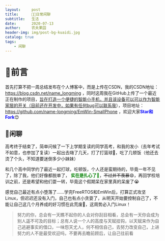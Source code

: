 ```yaml
---
layout:     post
title:      👨‍🎓日常闲聊
subtitle:   生活
date:       2020-07-13
author:     农夫果园
header-img: img/post-bg-kuaidi.jpg
catalog: true
tags:
    - 闲聊
---
```


# 🍔前言

首先打算不把一周总结发布在个人博客中，而是上传在CSDN，我的CSDN地址：<https://blog.csdn.net/name_longming> ，同时这周我在GitHub上传了一个最近正在制作的项目，<u>旨在打造一个便捷的智能小手机，并且该设备可以可以作为智能家居的开关（目前还在开发中，如果有任何bug可以联系我</u>），项目地址：<https://github.com/name-longming/EmWin-SmallPhone> ，欢迎大家<font color=blue>**Star和Fork**</font>😊

## 👀闲聊

高考终于结束了，简单问候了一下上学期复读的同学高考，和我的发小（去年考试不如意，也参加了复读）一起出去嗨了几天，打了打篮球🏀，吃了几顿饭（他还去烫了个头，不知道要迷倒多少小妹妹）

和几个高中同学约了最近一起打球，吃顿饭，个人还是蛮期待的，毕竟一年不见了，除了我，他们好像都脱单了，<font color=green> **实在是扎心了💚**</font>，~~不过并不羡慕~~😄，再回学校培训之前，还是希望和他们耍一转，毕竟这个假期呆在家里真的呆废了😭

感觉自己最近有点小堕落了......学完FreeRTOS和EmWin后，打算正式攻坚Linux，但迟迟还没有入门，自己也有点小贪耍了，从明天开始要控制自己了，不能让自己这几个月养成的好习惯在此荒废💪，这周势必入门Linux！

 

> 努力的你，总会有一天瞧不起你的人会对你刮目相看，总会有一天你会成为别人遥不可及的目标；总有人说一个人的高度与天赋挂钩，以天赋来作为自己逃避事实的借口，一味怨天尤人，何不相信自己，去努力改变自己，上进努力的人不是最受欢迎吗，不要再去瞻前顾后，让自己往前看


